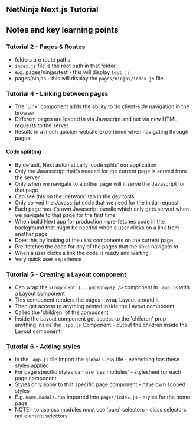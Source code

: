 ## NetNinja Next.js Tutorial

## Notes and key learning points

### Tutorial 2 - Pages & Routes

- folders are route paths
- `index.js` file is the root path in that folder
- e.g. pages/ninjas/test - this will display `test.js`
- pages/ninjas - this will display the `pages/ninjas/index.js` file

### Tutorial 4 - Linking between pages

- The 'Link' component adds the ability to do client-side navigation in the browser
- Different pages are loaded in via Javascript and not via new HTML requests to the server
- Results in a much quicker website experience when navigating through pages

#### Code splitting

- By default, Next automatically 'code splits' our application
- Only the Javasscript that's needed for the current page is served from the server
- Only when we navigate to another page will it serve the Javascript for that page
- Can see this on the 'network' tab in the dev tools
- Only served the Javascript code that we need for the initial request
- Each page has it's own Javascript bundle which only gets served when we navigate to that page for the first time
- When build Next app for production - pre-fetches code in the background that might be needed when a user clicks on a link from another page
- Does this by looking at the `Link` components on the current page
- Pre-fetches the code for any of the pages that the links navigate to
- When a user clicks a link the code is ready and waiting
- Very quick user experience

### Tutorial 5 - Creating a Layout component

- Can wrap the `<Component {...pageprops} />` component in `_app.js` with a Layout component
- This component renders the pages - wrap Layout around it
- Then get access to anything nested inside the Layout component
- Called the 'children' of the component
- Inside the Layout component get access to the 'children' prop - anything inside the `_app.js` Component - output the children inside the Layout component

### Tutorial 6 - Adding styles

- In the `_app.js` file import the `globals.css` file - everything has these styles applied
- For page specific styles can use 'css modules' - stylesheet for each page component
- Styles only apply to that specific page component - have own scoped styles
- E.g. `Home.module.css` imported into `pages/index.js` - styles for the home page
- NOTE - to use css modules must use 'pure' selectors - class selectors not element selectors
